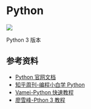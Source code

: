 # Python

![](https://github.com/steveLauwh/Python/raw/master/image/python.PNG)

Python 3 版本


## 参考资料

* [Python 官网文档](https://docs.python.org/3/)
* [知乎周刊-编程小白学 Python](https://www.zhihu.com/pub/reader/19550511/chapter/911344090845691904)
* [Vamei-Python 快速教程](http://www.cnblogs.com/vamei/archive/2012/09/13/2682778.html)
* [廖雪峰-Pthon 3 教程](https://www.liaoxuefeng.com/wiki/0014316089557264a6b348958f449949df42a6d3a2e542c000)
